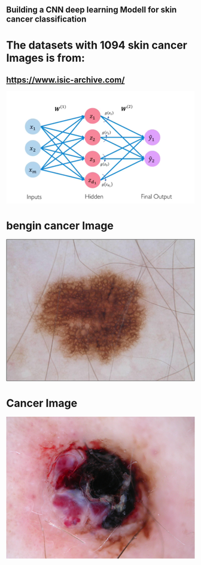 ## Building a CNN deep learning Modell for skin cancer classification
# The datasets with 1094 skin cancer Images is from:
## https://www.isic-archive.com/

![](skin_img.png)
# bengin cancer Image
![](bengin_cancer.jpg)
# Cancer Image
![](Cancer.jpg)


